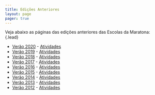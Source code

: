 ```yaml
---
title: Edições Anteriores
layout: page
pager: true
---
```


Veja abaixo as páginas das edições anteriores das Escolas da Maratona:
{.lead}

* [Verão 2020](http://maratona.ic.unicamp.br/MaratonaVerao2020) - [Atividades](http://maratona.ic.unicamp.br/MaratonaVerao2020/daybyday.html)
* [Verão 2019](http://maratona.ic.unicamp.br/MaratonaVerao2019) - [Atividades](http://maratona.ic.unicamp.br/MaratonaVerao2019/daybyday.html)
* [Verão 2018](http://maratona.ic.unicamp.br/BrazilianICPCSummerSchool2018) - [Atividades](http://maratona.ic.unicamp.br/BrazilianICPCSummerSchool2018/daybyday.html)
* [Verão 2017](http://maratona.ic.unicamp.br/MaratonaVerao2017) - [Atividades](http://maratona.ic.unicamp.br/MaratonaVerao2017/daybyday.html)
* [Verão 2016](http://maratona.ic.unicamp.br/MaratonaVerao2016) - [Atividades](http://maratona.ic.unicamp.br/MaratonaVerao2016/daybyday.html)
* [Verão 2015](http://maratona.ic.unicamp.br/MaratonaVerao2015) - [Atividades](http://maratona.ic.unicamp.br/MaratonaVerao2015/acompanhamento.html)
* [Verão 2014](http://maratona.ic.unicamp.br/MaratonaVerao2014) - [Atividades](http://maratona.ic.unicamp.br/MaratonaVerao2014/acompanhamento.html)
* [Verão 2013](http://maratona.ic.unicamp.br/MaratonaVerao2013) - [Atividades](http://maratona.ic.unicamp.br/MaratonaVerao2013/acompanhamento.html)
* [Verão 2012](http://maratona.ic.unicamp.br/MaratonaVerao2012) - [Atividades](http://maratona.ic.unicamp.br/MaratonaVerao2012/acompanhamento.html)

